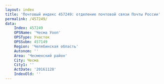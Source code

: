 ```yaml
---
layout: index
title: 'Почтовый индекс 457249: отделение почтовой связи Почты России'
permalink: /457249/
data:
    Index: 457249
    OPSName: 'Чесма Уооп'
    OPSType: Участок
    OPSSubm: 457149
    Region: 'Челябинская область'
    Autonom: ''
    Area: 'Чесменский район'
    City: Чесма
    City1: ''
    ActDate: '20161128'
    IndexOld: ''
---
```

